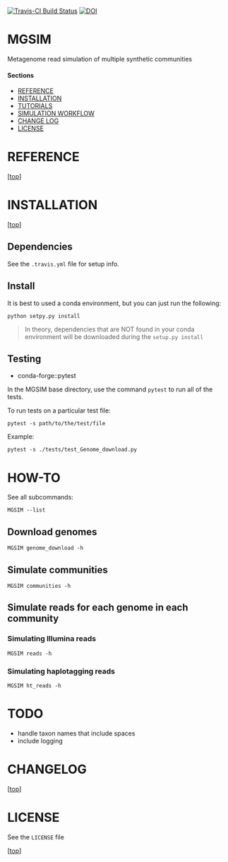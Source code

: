 [![Travis-CI Build Status](https://travis-ci.org/nick-youngblut/MGSIM.svg?branch=master)](https://travis-ci.org/nick-youngblut/MGSIM)
[![DOI](https://zenodo.org/badge/DOI/10.5281/zenodo.3696891.svg)](https://doi.org/10.5281/zenodo.3696891)

MGSIM
=====

Metagenome read simulation of multiple synthetic communities

#### Sections

- [REFERENCE](#reference)
- [INSTALLATION](#installation)
- [TUTORIALS](#tutorials)
- [SIMULATION WORKFLOW](#simulation_workflow)
- [CHANGE LOG](#changelog)
- [LICENSE](#license)


# REFERENCE

[[top](#sections)]


# INSTALLATION

[[top](#sections)]

## Dependencies

See the `.travis.yml` file for setup info.

## Install

It is best to used a conda environment, but you can just run the following:

`python setpy.py install`

> In theory, dependencies that are NOT found in your conda
environment will be downloaded during the `setup.py install`

## Testing

* conda-forge::pytest

In the MGSIM base directory, use the command `pytest` to
run all of the tests.

To run tests on a particular test file:

`pytest -s path/to/the/test/file`

Example:

`pytest -s ./tests/test_Genome_download.py`

# HOW-TO

See all subcommands:

`MGSIM --list`

## Download genomes

`MGSIM genome_download -h`

## Simulate communities

`MGSIM communities -h`

## Simulate reads for each genome in each community

### Simulating Illumina reads

`MGSIM reads -h`

### Simulating haplotagging reads

`MGSIM ht_reads -h`


# TODO

* handle taxon names that include spaces
* include logging


# CHANGELOG

[[top](#sections)]


# LICENSE

See the `LICENSE` file

[[top](#sections)]


